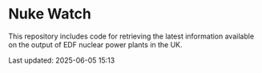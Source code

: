 # Nuke Watch

This repository includes code for retrieving the latest information available on the output of EDF nuclear power plants in the UK.

Last updated: 2025-06-05 15:13